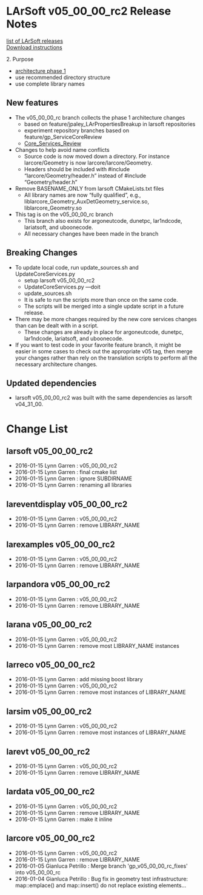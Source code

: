 # LArSoft v05_00_00_rc2 Release Notes



[list of LArSoft releases](LArSoft_release_list)  
[Download instructions](https://scisoft.fnal.gov/scisoft/bundles/larsoft/v05_00_00_rc2/larsoft-v05_00_00_rc2.html)

2\. Purpose

-   [architecture phase 1 ](Core_Services_Review)
-   use recommended directory structure
-   use complete library names

## New features

-   The v05_00_00_rc branch collects the phase 1 architecture changes
    -   based on feature/jpaley_LArPropertiesBreakup in larsoft repositories
    -   experiment repository branches based on feature/gp_ServiceCoreReview
    -   [Core_Services_Review](Core_Services_Review)
-   Changes to help avoid name conflicts
    -   Source code is now moved down a directory. For instance larcore/Geometry is now larcore/larcore/Geometry.
    -   Headers should be included with \#include “larcore/Geometry/header.h” instead of \#include “Geometry/header.h”
-   Remove BASENAME_ONLY from larsoft CMakeLists.txt files
    -   All library names are now “fully qualified”, e.g., liblarcore_Geometry_AuxDetGeometry_service.so, liblarcore_Geometry.so
-   This tag is on the v05_00_00_rc branch
    -   This branch also exists for argoneutcode, dunetpc, lar1ndcode, lariatsoft, and uboonecode.
    -   All necessary changes have been made in the branch

## Breaking Changes

-   To update local code, run update_sources.sh and UpdateCoreServices.py
    -   setup larsoft v05_00_00_rc2
    -   UpdateCoreServices.py —doit <mydir>
    -   update_sources.sh <mydir>
    -   It is safe to run the scripts more than once on the same code.
    -   The scripts will be merged into a single update script in a future release.
-   There may be more changes required by the new core services changes than can be dealt with in a script.
    -   These changes are already in place for argoneutcode, dunetpc, lar1ndcode, lariatsoft, and uboonecode.
-   If you want to test code in your favorite feature branch, it might be easier in some cases to check out the appropriate v05 tag, then merge your changes rather than rely on the translation scripts to perform all the necessary architecture changes.

## Updated dependencies

-   larsoft v05_00_00_rc2 was built with the same dependencies as larsoft v04_31_00.

# Change List

## larsoft v05_00_00_rc2

-   2016-01-15 Lynn Garren : v05_00_00_rc2
-   2016-01-15 Lynn Garren : final cmake list
-   2016-01-15 Lynn Garren : ignore SUBDIRNAME
-   2016-01-15 Lynn Garren : renaming all libraries

## lareventdisplay v05_00_00_rc2

-   2016-01-15 Lynn Garren : v05_00_00_rc2
-   2016-01-15 Lynn Garren : remove LIBRARY_NAME

## larexamples v05_00_00_rc2

-   2016-01-15 Lynn Garren : v05_00_00_rc2
-   2016-01-15 Lynn Garren : remove LIBRARY_NAME

## larpandora v05_00_00_rc2

-   2016-01-15 Lynn Garren : v05_00_00_rc2
-   2016-01-15 Lynn Garren : remove LIBRARY_NAME

## larana v05_00_00_rc2

-   2016-01-15 Lynn Garren : v05_00_00_rc2
-   2016-01-15 Lynn Garren : remove most LIBRARY_NAME instances

## larreco v05_00_00_rc2

-   2016-01-15 Lynn Garren : add missing boost library
-   2016-01-15 Lynn Garren : v05_00_00_rc2
-   2016-01-15 Lynn Garren : remove most instances of LIBRARY_NAME

## larsim v05_00_00_rc2

-   2016-01-15 Lynn Garren : v05_00_00_rc2
-   2016-01-15 Lynn Garren : remove most instances of LIBRARY_NAME

## larevt v05_00_00_rc2

-   2016-01-15 Lynn Garren : v05_00_00_rc2
-   2016-01-15 Lynn Garren : remove LIBRARY_NAME

## lardata v05_00_00_rc2

-   2016-01-15 Lynn Garren : v05_00_00_rc2
-   2016-01-15 Lynn Garren : remove LIBRARY_NAME
-   2016-01-15 Lynn Garren : make it inline

## larcore v05_00_00_rc2

-   2016-01-15 Lynn Garren : v05_00_00_rc2
-   2016-01-15 Lynn Garren : remove LIBRARY_NAME
-   2016-01-05 Gianluca Petrillo : Merge branch 'gp_v05_00_00_rc_fixes' into v05_00_00_rc
-   2016-01-04 Gianluca Petrillo : Bug fix in geometry test infrastructure: map::emplace() and map::insert() do not replace existing elements…
